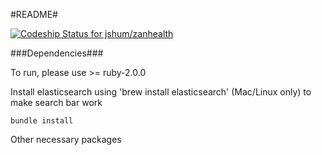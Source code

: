 #README#

[ ![Codeship Status for jshum/zanhealth](https://www.codeship.io/projects/8ae7f2a0-a264-0131-463c-7af97f1694a8/status?branch=master)](https://www.codeship.io/projects/18452)

###Dependencies###

To run, please use >= ruby-2.0.0

Install elasticsearch using 'brew install elasticsearch' (Mac/Linux only) to make search bar work

`bundle install`

Other necessary packages

 
